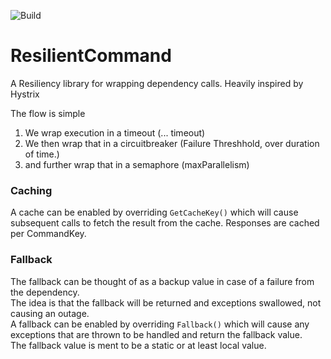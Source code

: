 ![Build](https://github.com/VisualBean/ResilientCommand/workflows/Build/badge.svg)

# ResilientCommand
A Resiliency library for wrapping dependency calls. Heavily inspired by Hystrix

The flow is simple
1. We wrap execution in a timeout (... timeout)
2. We then wrap that in a circuitbreaker (Failure Threshhold, over duration of time.)
3. and further wrap that in a semaphore (maxParallelism)

### Caching
A cache can be enabled by overriding `GetCacheKey()` which will cause subsequent calls to fetch the result from the cache.
Responses are cached per CommandKey.

### Fallback
The fallback can be thought of as a backup value in case of a failure from the dependency.  
The idea is that the fallback will be returned and exceptions swallowed, not causing an outage.  
A fallback can be enabled by overriding `Fallback()` which will cause any exceptions that are thrown to be handled and return the fallback value.  
The fallback value is ment to be a static or at least local value.
